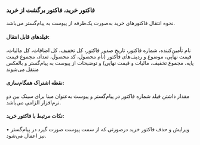 ### فاکتور خرید، فاکتور برگشت از خرید

نحوه انتقال فاکتورهای خرید به‌صورت یک‌طرفه از پیوست به پیام‌گستر می‌باشد.

#### فیلدهای قابل انتقال: 

نام تأمین‌کننده، شماره فاکتور، تاریخ صدور فاکتور، کل تخفیف، کل اضافات، کل مالیات، قیمت نهایی، موضوع و ردیف‌های فاکتور (نام محصول، کد محصول، تعداد، مجموع قیمت پایه، مجموع تخفیف، مالیات و قیمت نهایی) و توضیحات از پیوست به پیام‌گستر و بالعکس منتقل می‌شوند

#### نقطه اشتراک همگام‌سازی:

مقدار داشتن فیلد شماره فاکتور در پیام‌گستر و پیوست به‌عنوان مبنا برای سینک بین دو نرم‌افزار الزامی می‌باشد.

#### نکات مرتبط با فاکتور خرید:

•    ویرایش و حذف فاکتور خرید درصورتی که از سمت پیوست صورت گیرد در پیام‌گستر نیز اعمال می‌شود.
